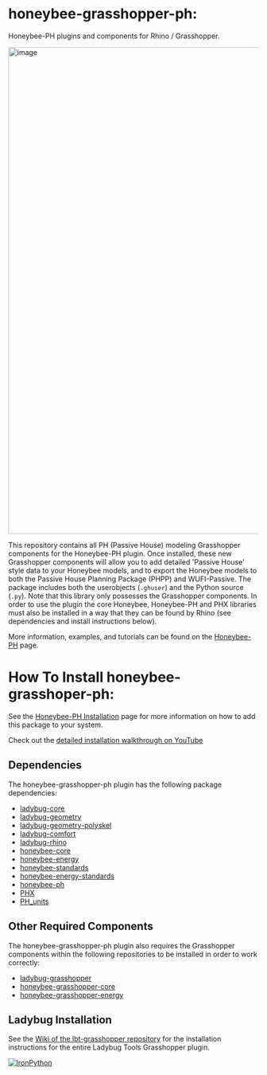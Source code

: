 # honeybee-grasshopper-ph:

Honeybee-PH plugins and components for Rhino / Grasshopper.

<img width="978" alt="image" src="https://user-images.githubusercontent.com/69652712/193476135-cfe77702-21e1-4e5e-905e-98191ce5c3e3.png">

This repository contains all PH (Passive House) modeling Grasshopper components for the Honeybee-PH plugin. Once installed, these new Grasshopper components will allow you to add detailed 'Passive House' style data to your Honeybee models, and to export the Honeybee models to both the Passive House Planning Package (PHPP) and WUFI-Passive. The package includes both the userobjects (`.ghuser`) and the Python source (`.py`). Note that this library only possesses the Grasshopper components. In order to use the plugin the core Honeybee, Honeybee-PH and PHX libraries must also be installed in a way that they can be found by Rhino (see dependencies and install instructions below).

More information, examples, and tutorials can be found on the [Honeybee-PH](https://ph-tools.github.io/honeybee_grasshopper_ph/) page.

# How To Install honeybee-grasshoper-ph:
See the [Honeybee-PH Installation](https://ph-tools.github.io/honeybee_grasshopper_ph/install/) page for more information on how to add this package to your system.

Check out the [detailed installation walkthrough on YouTube](https://youtu.be/DvH_Wxf1D8A)

## Dependencies

The honeybee-grasshopper-ph plugin has the following package dependencies:

* [ladybug-core](https://github.com/ladybug-tools/ladybug)
* [ladybug-geometry](https://github.com/ladybug-tools/ladybug-geometry)
* [ladybug-geometry-polyskel](https://github.com/ladybug-tools/ladybug-geometry-polyskel)
* [ladybug-comfort](https://github.com/ladybug-tools/ladybug-comfort)
* [ladybug-rhino](https://github.com/ladybug-tools/ladybug-rhino)
* [honeybee-core](https://github.com/ladybug-tools/honeybee-core)
* [honeybee-energy](https://github.com/ladybug-tools/honeybee-energy)
* [honeybee-standards](https://github.com/ladybug-tools/honeybee-standards)
* [honeybee-energy-standards](https://github.com/ladybug-tools/honeybee-ph-standards)
* [honeybee-ph](https://github.com/PH-Tools/honeybee_ph)
* [PHX](https://github.com/PH-Tools/PHX)
* [PH_units](https://github.com/PH-Tools/PH_units)

## Other Required Components

The honeybee-grasshopper-ph plugin also requires the Grasshopper components within the
following repositories to be installed in order to work correctly:

* [ladybug-grasshopper](https://github.com/ladybug-tools/ladybug-grasshopper)
* [honeybee-grasshopper-core](https://github.com/ladybug-tools/honeybee-grasshopper-core)
* [honeybee-grasshopper-energy](https://github.com/ladybug-tools/honeybee-grasshopper-energy)

## Ladybug Installation

See the [Wiki of the lbt-grasshopper repository](https://github.com/ladybug-tools/lbt-grasshopper/wiki)
for the installation instructions for the entire Ladybug Tools Grasshopper plugin.


[![IronPython](https://img.shields.io/badge/ironpython-2.7-red.svg)](https://github.com/IronLanguages/ironpython2/releases/tag/ipy-2.7.8/)
